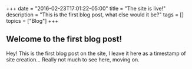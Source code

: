 +++
date = "2016-02-23T17:01:22-05:00"
title = "The site is live!"
description = "This is the first blog post, what else would it be?"
tags = []
topics = ["Blog"]
+++

## Welcome to the first blog post!

Hey! This is the first blog post on the site, I leave it here as a timestamp of site creation... Really not much to see here, moving on.
